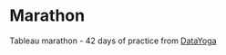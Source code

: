# Marathon

Tableau marathon - 42 days of practice from [DataYoga](https://tableau.pro/bookofmarathon42)
